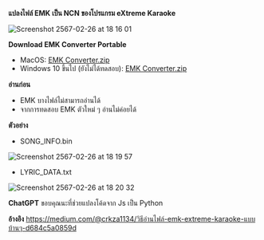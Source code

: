 **แปลงไฟล์ EMK เป็น NCN ของโปรแกรม eXtreme Karaoke**

![Screenshot 2567-02-26 at 18 16 01](https://github.com/O-RGB/emk-to-ncn/assets/54633251/c89a658b-0399-4762-a99a-885f0629f3e8)


**Download EMK Converter Portable**
- MacOS: [EMK Converter.zip](https://github.com/O-RGB/emk-to-ncn/files/14403876/EMK.Converter.zip)
- Windows 10 ขึ้นไป (ยังไม่ได้ทดสอบ): [EMK Converter.zip](https://github.com/O-RGB/emk-to-ncn/tree/main/download/Windows)

**อ่านก่อน**
- EMK บางไฟล์ไม่สามารถอ่านได้
- จากการทดสอบ EMK ตัวใหม่ ๆ อ่านไม่ค่อยได้

**ตัวอย่าง**

- SONG_INFO.bin
  
![Screenshot 2567-02-26 at 18 19 57](https://github.com/O-RGB/emk-to-ncn/assets/54633251/e5b8f03a-740c-42f5-b159-77bf4726486d)
- LYRIC_DATA.txt
  
![Screenshot 2567-02-26 at 18 20 32](https://github.com/O-RGB/emk-to-ncn/assets/54633251/974879a2-4ca5-4ba2-b070-4b60f74431bb)


**ChatGPT**
ขอบคุณนะที่ช่วยแปลงโค้ดจาก Js เป็น Python


**อ้างอิง**
https://medium.com/@crkza1134/วิธีอ่านไฟล์-emk-extreme-karaoke-แบบบ้านๆ-d684c5a0859d

